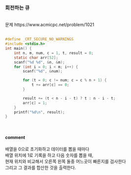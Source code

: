 ### 회전하는 큐

<br>
문제 https://www.acmicpc.net/problem/1021
<br>
<br>


```C
#define _CRT_SECURE_NO_WARNINGS
#include <stdio.h> 
int main() {
	int n, m, num, c = 1, t, result = 0;
	static char arr[52];
	scanf("%d %d", &n, &m);
	for (int i = 0; i < m; i++) {
		scanf("%d", &num);

		for (t = 0; c != num; c = c % n + 1) {
			t += arr[c] == 0;
		}

		result += (t < n - i - t) ? t : n - i - t;
		arr[c] = 1;
	}
	printf("%d\n", result);
}
```

<br>

#### comment
배열을 0으로 초기화하고 데이터를 뽑을 때마다<br>
배열 위치에 1로 기록을 하고 다음 숫자를 뽑을 때,<br>
현재 위치와 비교해서 오른쪽 왼쪽 둘중 어느곳이 빠른지를 검사한다<br>
그리고 그 결과를 합산한 것을 출력한다.<br>
<br>
